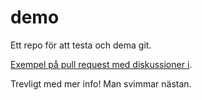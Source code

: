 # demo
Ett repo för att testa och dema git.

[Exempel på pull request med diskussioner i](https://github.com/gnachman/iTerm2/pull/301).

Trevligt med mer info! Man svimmar nästan.
